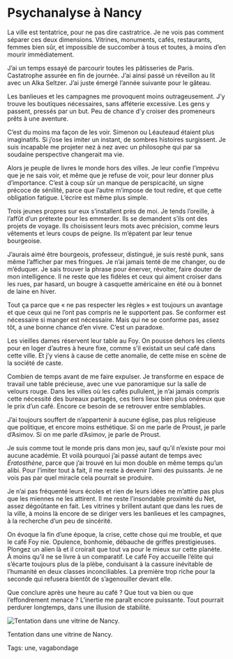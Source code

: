 # Psychanalyse à Nancy

La ville est tentatrice, pour ne pas dire castratrice. Je ne vois pas comment séparer ces deux dimensions. Vitrines, monuments, cafés, restaurants, femmes bien sûr, et impossible de succomber à tous et toutes, à moins d’en mourir immédiatement.

J’ai un temps essayé de parcourir toutes les pâtisseries de Paris. Castatrophe assurée en fin de journée. J’ai ainsi passé un réveillon au lit avec un Alka Seltzer. J’ai juste émergé l’année suivante pour le gâteau.

Les banlieues et les campagnes me provoquent moins outrageusement. J’y trouve les boutiques nécessaires, sans afféterie excessive. Les gens y passent, pressés par un but. Peu de chance d’y croiser des promeneurs prêts à une aventure.

C’est du moins ma façon de les voir. Simenon ou Léauteaud étaient plus imaginatifs. Si j’ose les imiter un instant, de sombres histoires surgissent. Je suis incapable me projeter nez à nez avec un philosophe qui par sa soudaine perspective changerait ma vie.

Alors je peuple de livres le monde hors des villes. Je leur confie l’imprévu que je ne sais voir, et même que je refuse de voir, pour leur donner plus d’importance. C’est à coup sûr un manque de perspicacité, un signe précoce de sénilité, parce que l’autre m’impose de tout redire, et que cette obligation fatigue. L’écrire est même plus simple.

Trois jeunes propres sur eux s’installent près de moi. Je tends l’oreille, à l’affût d’un prétexte pour les emmerder. Ils se demandent s’ils ont des projets de voyage. Ils choisissent leurs mots avec précision, comme leurs vêtements et leurs coups de peigne. Ils m’épatent par leur tenue bourgeoise.

J’aurais aimé être bourgeois, professeur, distingué, je suis resté punk, sans même l’afficher par mes fringues. Je n’ai jamais tenté de me changer, ou de m’éduquer. Je sais trouver la phrase pour énerver, révolter, faire douter de mon intelligence. Il ne reste que les fidèles et ceux qui aiment croiser dans les rues, par hasard, un bougre à casquette américaine en été ou à bonnet de laine en hiver.

Tout ça parce que « ne pas respecter les règles » est toujours un avantage et que ceux qui ne l’ont pas compris ne le supportent pas. Se conformer est nécessaire si manger est nécessaire. Mais qui ne se conforme pas, assez tôt, a une bonne chance d’en vivre. C’est un paradoxe.

Les vieilles dames réservent leur table au Foy. On pousse dehors les clients pour en loger d’autres à heure fixe, comme s’il existait un seul café dans cette ville. Et j’y viens à cause de cette anomalie, de cette mise en scène de la société de caste.

Combien de temps avant de me faire expulser. Je transforme en espace de travail une table précieuse, avec une vue panoramique sur la salle de velours rouge. Dans les villes où les cafés pullulent, je n’ai jamais compris cette nécessité des bureaux partagés, ces tiers lieux bien plus onéreux que le prix d’un café. Encore ce besoin de se retrouver entre semblables.

J’ai toujours souffert de n’appartenir à aucune église, pas plus religieuse que politique, et encore moins esthétique. Si on me parle de Proust, je parle d’Asimov. Si on me parle d’Asimov, je parle de Proust.

Je suis comme tout le monde pris dans mon jeu, sauf qu’il n’existe pour moi aucune académie. Et voilà pourquoi j’ai passé autant de temps avec *Ératosthène*, parce que j’ai trouvé en lui mon double en même temps qu’un alibi. Pour l’imiter tout à fait, il me reste à devenir l’ami des puissants. Je ne vois pas par quel miracle cela pourrait se produire.

Je n’ai pas fréquenté leurs écoles et rien de leurs idées ne m’attire pas plus que les miennes ne les attirent. Il me reste l’insondable proximité du Net, assez dégoûtante en fait. Les vitrines y brillent autant que dans les rues de la ville, à moins là encore de se diriger vers les banlieues et les campagnes, à la recherche d’un peu de sincérité.

On évoque la fin d’une époque, la crise, cette chose qui me trouble, et que le café Foy nie. Opulence, bonhomie, débauche de griffes prestigieuses. Plongez un alien là et il croirait que tout va pour le mieux sur cette planète. À moins qu’il ne se livre à un comparatif. Le café Foy accueille l’élite qui s’écarte toujours plus de la plèbe, conduisant à la cassure inévitable de l’humanité en deux classes inconciliables. La première trop riche pour la seconde qui refusera bientôt de s’agenouiller devant elle.

Que conclure après une heure au café ? Que tout va bien ou que l’effondrement menace ? L’inertie me paraît encore puissante. Tout pourrait perdurer longtemps, dans une illusion de stabilité.

![Tentation dans une vitrine de Nancy.](http://blog.tcrouzet.comhttps://tcrouzet.com/images_tc/2014/12/tentation1.jpg)

Tentation dans une vitrine de Nancy.



Tags: une, vagabondage
